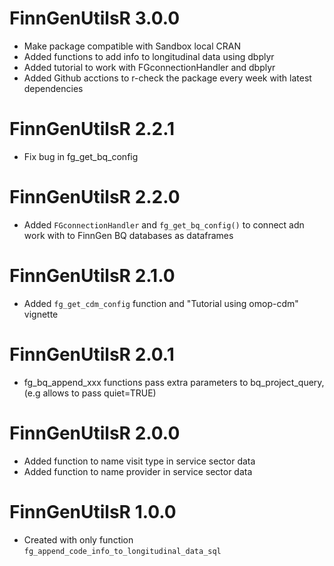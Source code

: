 # FinnGenUtilsR 3.0.0
- Make package compatible with Sandbox local CRAN
- Added functions to add info to longitudinal data using dbplyr
- Added tutorial to work with FGconnectionHandler and dbplyr
- Added Github acctions to r-check the package every week with latest dependencies

# FinnGenUtilsR 2.2.1
- Fix bug in fg_get_bq_config

# FinnGenUtilsR 2.2.0
- Added `FGconnectionHandler` and `fg_get_bq_config()` to connect adn work with to FinnGen BQ databases as dataframes 

# FinnGenUtilsR 2.1.0
- Added `fg_get_cdm_config` function and "Tutorial using omop-cdm" vignette

# FinnGenUtilsR 2.0.1

- fg_bq_append_xxx functions pass extra parameters to bq_project_query, (e.g  allows to pass quiet=TRUE)

# FinnGenUtilsR 2.0.0

- Added function to name visit type in service sector data
- Added function to name provider in service sector data


# FinnGenUtilsR 1.0.0

- Created with only function `fg_append_code_info_to_longitudinal_data_sql`
